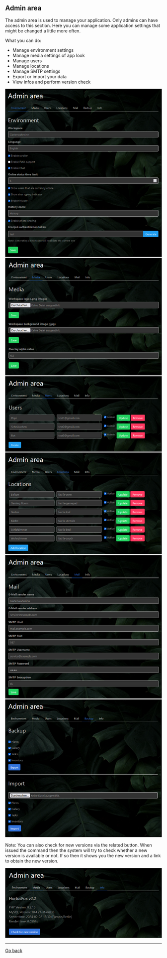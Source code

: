 ## Admin area

The admin area is used to manage your application. Only admins can have access to this section.
Here you can manage some application settings that might be changed a little more often.

What you can do:
- Manage environment settings
- Manage media settings of app look
- Manage users
- Manage locations
- Manage SMTP settings
- Export or import your data
- View infos and perform version check

<img src="gfx/Screenshot 2024-02-22 152507.png" alt="screenshot"/>

<img src="gfx/Screenshot 2024-01-25 120407.png" alt="screenshot"/>

<img src="gfx/Screenshot 2024-01-25 120436.png" alt="screenshot"/>

<img src="gfx/Screenshot 2024-01-25 120452.png" alt="screenshot"/>

<img src="gfx/Screenshot 2024-01-25 120531.png" alt="screenshot"/>

<img src="gfx/Screenshot 2024-02-22 152906.png" alt="screenshot"/>

Note: You can also check for new versions via the related button. When issued the command then the system will try to check whether a new
version is available or not. If so then it shows you the new version and a link to obtain the new version.

<img src="gfx/Screenshot 2024-02-22 153525.png" alt="screenshot"/>

<p><hr/></p>

[Go back](index.md)